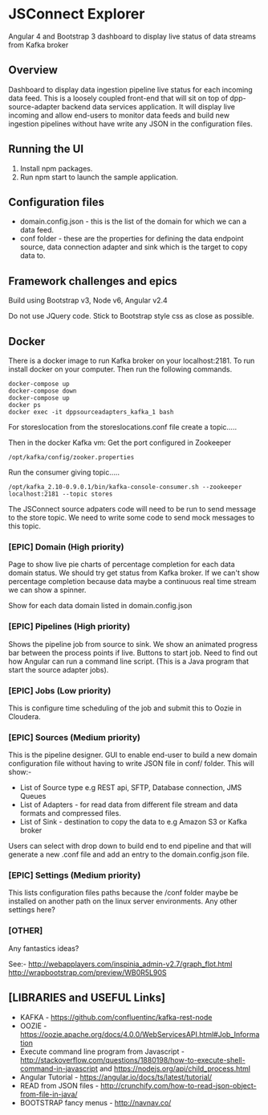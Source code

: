 # JSConnect Explorer

Angular 4 and Bootstrap 3 dashboard to display live status of data streams from Kafka broker


## Overview

Dashboard to display data ingestion pipeline live status for each incoming data feed.
This is a loosely coupled front-end that will sit on top of dpp-source-adapter backend data services
application. It will display live incoming and allow end-users to monitor data feeds and
build new ingestion pipelines without have write any JSON in the configuration files.

## Running the UI

1. Install npm packages.
2. Run npm start to launch the sample application.


## Configuration files

- domain.config.json - this is the list of the domain for which we can a data feed.
- conf folder - these are the properties for defining the data endpoint source, data connection adapter and sink which is the target to copy data to.


## Framework challenges and epics

Build using Bootstrap v3, Node v6, Angular v2.4

Do not use JQuery code.
Stick to Bootstrap style css as close as possible.


## Docker

There is a docker image to run Kafka broker on your localhost:2181.
To run install docker on your computer. Then run the following commands.

```
docker-compose up
docker-compose down
docker-compose up
docker ps
docker exec -it dppsourceadapters_kafka_1 bash
```

For storeslocation from the storeslocations.conf file create a topic…..

Then in the docker Kafka vm:
Get the port configured in Zookeeper
```
/opt/kafka/config/zooker.properties
```

Run the consumer giving topic…..
```
/opt/kafka_2.10-0.9.0.1/bin/kafka-console-consumer.sh --zookeeper localhost:2181 --topic stores
```

The JSConnect source adpaters code will need to be run to send message to the store topic. We need to write some code to send mock messages to this topic.



### [EPIC] Domain (High priority)

Page to show live pie charts of percentage completion for each data domain status. We should try get status from Kafka broker.
If we can't show percentage completion because data maybe a continuous real time stream we can show a spinner.

Show for each data domain listed in domain.config.json


### [EPIC] Pipelines (High priority)

Shows the pipeline job from source to sink. We show an animated progress bar between the process points if live. Buttons to start job.
Need to find out how Angular can run a command line script. (This is a Java program that start the source adapter jobs).


### [EPIC] Jobs (Low priority)

This is configure time scheduling of the job and submit this to Oozie in Cloudera.


### [EPIC] Sources  (Medium priority)

This is the pipeline designer. GUI to enable end-user to build a new domain configuration file without having to write JSON file in conf/ folder.
This will show:-
- List of Source type e.g REST api, SFTP, Database connection, JMS Queues
- List of Adapters - for read data from different file stream and data formats and compressed files.
- List of Sink - destination to copy the data to e.g Amazon S3 or Kafka broker

Users can select with drop down to build end to end pipeline and that will generate a new .conf file and add an entry to the domain.config.json file.


### [EPIC] Settings  (Medium priority)

This lists configuration files paths because the /conf folder maybe be installed on another path on the linux server environments.
Any other settings here?


### [OTHER]
Any fantastics ideas?

See:-
http://webapplayers.com/inspinia_admin-v2.7/graph_flot.html
http://wrapbootstrap.com/preview/WB0R5L90S


## [LIBRARIES and USEFUL Links]
- KAFKA - https://github.com/confluentinc/kafka-rest-node
- OOZIE - https://oozie.apache.org/docs/4.0.0/WebServicesAPI.html#Job_Information
- Execute command line program from Javascript - http://stackoverflow.com/questions/1880198/how-to-execute-shell-command-in-javascript and https://nodejs.org/api/child_process.html
- Angular Tutorial - https://angular.io/docs/ts/latest/tutorial/
- READ from JSON files - http://crunchify.com/how-to-read-json-object-from-file-in-java/
- BOOTSTRAP fancy menus - http://navnav.co/
